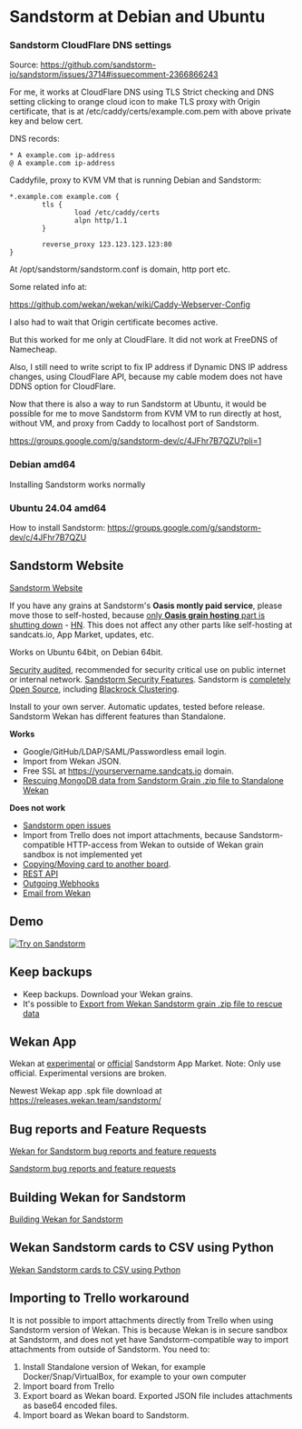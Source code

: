 # Sandstorm at Debian and Ubuntu

### Sandstorm CloudFlare DNS settings

Source: https://github.com/sandstorm-io/sandstorm/issues/3714#issuecomment-2366866243

For me, it works at CloudFlare DNS using TLS Strict checking and DNS setting clicking to orange cloud icon to make TLS proxy with Origin certificate, that is at /etc/caddy/certs/example.com.pem with above private key and below cert.

DNS records:
```
* A example.com ip-address
@ A example.com ip-address
```
Caddyfile, proxy to KVM VM that is running Debian and Sandstorm:
```
*.example.com example.com {
        tls {
                load /etc/caddy/certs
                alpn http/1.1
        }

        reverse_proxy 123.123.123.123:80
}
```
At /opt/sandstorm/sandstorm.conf is domain, http port etc.

Some related info at:

https://github.com/wekan/wekan/wiki/Caddy-Webserver-Config

I also had to wait that Origin certificate becomes active.

But this worked for me only at CloudFlare. It did not work at FreeDNS of Namecheap.

Also, I still need to write script to fix IP address if Dynamic DNS IP address changes, using CloudFlare API, because my cable modem does not have DDNS option for CloudFlare.

Now that there is also a way to run Sandstorm at Ubuntu, it would be possible for me to move Sandstorm from KVM VM to run directly at host, without VM, and proxy from Caddy to localhost port of Sandstorm.

https://groups.google.com/g/sandstorm-dev/c/4JFhr7B7QZU?pli=1

### Debian amd64

Installing Sandstorm works normally

### Ubuntu 24.04 amd64

How to install Sandstorm: https://groups.google.com/g/sandstorm-dev/c/4JFhr7B7QZU

## Sandstorm Website

[Sandstorm Website](https://sandstorm.org)

If you have any grains at Sandstorm's **Oasis montly paid service**, please move those to self-hosted, because [only **Oasis grain hosting** part is shutting down](https://sandstorm.io/news/2019-09-15-shutting-down-oasis) - [HN](https://news.ycombinator.com/item?id=20979428). This does not affect any other parts like self-hosting at sandcats.io, App Market, updates, etc.

Works on Ubuntu 64bit, on Debian 64bit.

[Security audited](https://sandstorm.io/news/2017-03-02-security-review), recommended for security critical use on public internet or internal network. [Sandstorm Security Features](https://docs.sandstorm.io/en/latest/using/security-practices/). Sandstorm is [completely Open Source](https://sandstorm.io/news/2017-02-06-sandstorm-returning-to-community-roots), including [Blackrock Clustering](https://github.com/sandstorm-io/blackrock).

Install to your own server. Automatic updates, tested before release. Sandstorm Wekan has different features than Standalone.

**Works**
- Google/GitHub/LDAP/SAML/Passwordless email login.
- Import from Wekan JSON.
- Free SSL at https://yourservername.sandcats.io domain.
- [Rescuing MongoDB data from Sandstorm Grain .zip file to Standalone Wekan](Export-from-Wekan-Sandstorm-grain-.zip-file)

**Does not work**
- [Sandstorm open issues](https://github.com/wekan/wekan/issues?q=is%3Aissue+is%3Aopen+sandstorm+label%3ATargets%3ASandstorm)
- Import from Trello does not import attachments, because Sandstorm-compatible HTTP-access from Wekan to outside of Wekan grain sandbox is not implemented yet 
- [Copying/Moving card to another board](https://github.com/wekan/wekan/issues/1729).
- [REST API](https://github.com/wekan/wekan/issues/1279) 
- [Outgoing Webhooks](Outgoing-Webhook-to-Discord)
- [Email from Wekan](https://github.com/wekan/wekan/issues/2208#issuecomment-469290305)

## Demo

[![Try on Sandstorm][sandstorm_button]][sandstorm_appdemo]

## Keep backups

- Keep backups. Download your Wekan grains.
- It's possible to [Export from Wekan Sandstorm grain .zip file to rescue data](Export-from-Wekan-Sandstorm-grain-.zip-file)

## Wekan App

Wekan at [experimental](https://apps.sandstorm.io/app/m86q05rdvj14yvn78ghaxynqz7u2svw6rnttptxx49g1785cdv1h?experimental=true) or [official](https://apps.sandstorm.io/app/m86q05rdvj14yvn78ghaxynqz7u2svw6rnttptxx49g1785cdv1h) Sandstorm App Market. Note: Only use official. Experimental versions are broken.

Newest Wekap app .spk file download at https://releases.wekan.team/sandstorm/

## Bug reports and Feature Requests

[Wekan for Sandstorm bug reports and feature requests](https://github.com/wekan/wekan/issues)

[Sandstorm bug reports and feature requests](https://github.com/sandstorm-io/sandstorm/issues)

## Building Wekan for Sandstorm

[Building Wekan for Sandstorm](https://github.com/wekan/wekan-maintainer/wiki/Building-Wekan-for-Sandstorm)

## Wekan Sandstorm cards to CSV using Python

[Wekan Sandstorm cards to CSV using Python](Wekan-Sandstorm-cards-to-CSV-using-Python)

## Importing to Trello workaround

It is not possible to import attachments directly from Trello when using Sandstorm version of Wekan. This is because Wekan is in secure sandbox at Sandstorm, and does not yet have Sandstorm-compatible way to import attachments from outside of Sandstorm. You need to:
1. Install Standalone version of Wekan, for example Docker/Snap/VirtualBox, for example to your own computer
2. Import board from Trello
3. Export board as Wekan board. Exported JSON file includes attachments as base64 encoded files.
4. Import board as Wekan board to Sandstorm.

[sandstorm_button]: https://img.shields.io/badge/try-Wekan%20on%20Sandstorm-783189.svg
[sandstorm_appdemo]: https://demo.sandstorm.io/appdemo/m86q05rdvj14yvn78ghaxynqz7u2svw6rnttptxx49g1785cdv1h